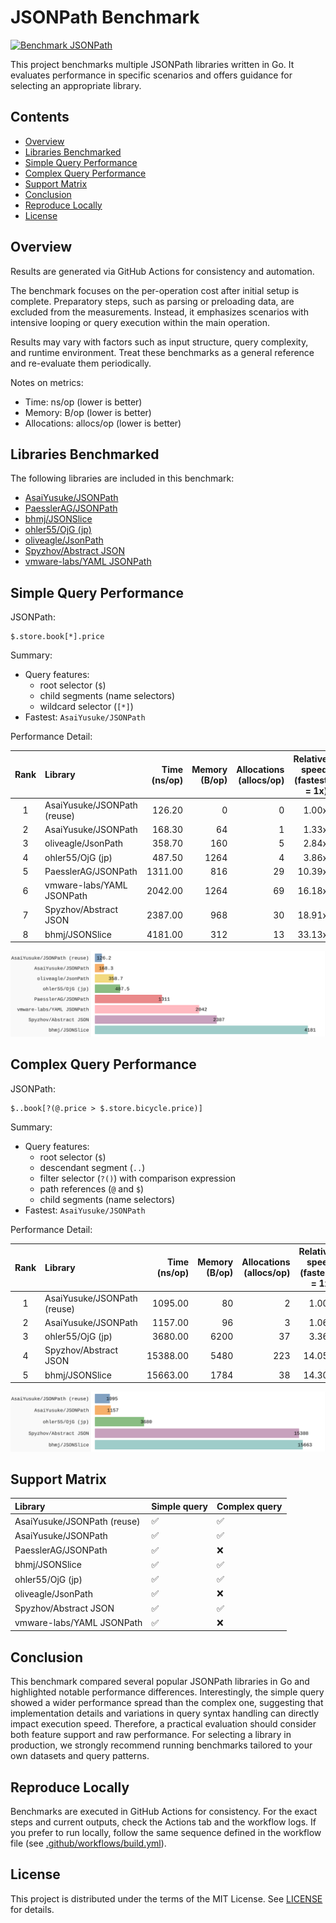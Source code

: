 # JSONPath Benchmark

[![Benchmark JSONPath](https://github.com/AsaiYusuke/jsonpath-benchmark/actions/workflows/build.yml/badge.svg)](https://github.com/AsaiYusuke/jsonpath-benchmark/actions/workflows/build.yml)

This project benchmarks multiple JSONPath libraries written in Go.
It evaluates performance in specific scenarios and offers guidance for selecting an appropriate library.

## Contents

- [Overview](#overview)
- [Libraries Benchmarked](#libraries-benchmarked)
- [Simple Query Performance](#simple-query-performance)
- [Complex Query Performance](#complex-query-performance)
- [Support Matrix](#support-matrix)
- [Conclusion](#conclusion)
- [Reproduce Locally](#reproduce-locally)
- [License](#license)

## Overview

Results are generated via GitHub Actions for consistency and automation.

The benchmark focuses on the per-operation cost after initial setup is complete.
Preparatory steps, such as parsing or preloading data, are excluded from the measurements.
Instead, it emphasizes scenarios with intensive looping or query execution within the main operation.

Results may vary with factors such as input structure, query complexity, and runtime environment.
Treat these benchmarks as a general reference and re-evaluate them periodically.

Notes on metrics:

- Time: ns/op (lower is better)
- Memory: B/op (lower is better)
- Allocations: allocs/op (lower is better)

## Libraries Benchmarked

The following libraries are included in this benchmark:

- [AsaiYusuke/JSONPath](https://github.com/AsaiYusuke/jsonpath)
- [PaesslerAG/JSONPath](https://github.com/PaesslerAG/jsonpath)
- [bhmj/JSONSlice](https://github.com/bhmj/jsonslice)
- [ohler55/OjG (jp)](https://github.com/ohler55/ojg)
- [oliveagle/JsonPath](https://github.com/oliveagle/jsonpath)
- [Spyzhov/Abstract JSON](https://github.com/spyzhov/ajson)
- [vmware-labs/YAML JSONPath](https://github.com/vmware-labs/yaml-jsonpath)

## Simple Query Performance

JSONPath:

``` text
$.store.book[*].price
```

Summary:

- Query features:
  - root selector (`$`)
  - child segments (name selectors)
  - wildcard selector (`[*]`)
- Fastest: `AsaiYusuke/JSONPath`

Performance Detail:

|  Rank  | Library                     |   Time (ns/op) |   Memory (B/op) |   Allocations (allocs/op) |   Relative speed (fastest = 1x) |
|:------:|:----------------------------|---------------:|----------------:|--------------------------:|--------------------------------:|
|   1    | AsaiYusuke/JSONPath (reuse) |         126.20 |               0 |                         0 |                           1.00x |
|   2    | AsaiYusuke/JSONPath         |         168.30 |              64 |                         1 |                           1.33x |
|   3    | oliveagle/JsonPath          |         358.70 |             160 |                         5 |                           2.84x |
|   4    | ohler55/OjG (jp)            |         487.50 |            1264 |                         4 |                           3.86x |
|   5    | PaesslerAG/JSONPath         |        1311.00 |             816 |                        29 |                          10.39x |
|   6    | vmware-labs/YAML JSONPath   |        2042.00 |            1264 |                        69 |                          16.18x |
|   7    | Spyzhov/Abstract JSON       |        2387.00 |             968 |                        30 |                          18.91x |
|   8    | bhmj/JSONSlice              |        4181.00 |             312 |                        13 |                          33.13x |

![Simple query benchmark (ns/op)](assets/bench_chart_simple.svg)

## Complex Query Performance

JSONPath:

``` text
$..book[?(@.price > $.store.bicycle.price)]
```

Summary:

- Query features:
  - root selector (`$`)
  - descendant segment (`..`)
  - filter selector (`?()`) with comparison expression
  - path references (`@` and `$`)
  - child segments (name selectors)
- Fastest: `AsaiYusuke/JSONPath`

Performance Detail:

|  Rank  | Library                     |   Time (ns/op) |   Memory (B/op) |   Allocations (allocs/op) |   Relative speed (fastest = 1x) |
|:------:|:----------------------------|---------------:|----------------:|--------------------------:|--------------------------------:|
|   1    | AsaiYusuke/JSONPath (reuse) |        1095.00 |              80 |                         2 |                           1.00x |
|   2    | AsaiYusuke/JSONPath         |        1157.00 |              96 |                         3 |                           1.06x |
|   3    | ohler55/OjG (jp)            |        3680.00 |            6200 |                        37 |                           3.36x |
|   4    | Spyzhov/Abstract JSON       |       15388.00 |            5480 |                       223 |                          14.05x |
|   5    | bhmj/JSONSlice              |       15663.00 |            1784 |                        38 |                          14.30x |

![Complex query benchmark (ns/op)](assets/bench_chart_complex.svg)

## Support Matrix

| Library                     | Simple query   | Complex query   |
|:----------------------------|:---------------|:----------------|
| AsaiYusuke/JSONPath (reuse) | ✅              | ✅               |
| AsaiYusuke/JSONPath         | ✅              | ✅               |
| PaesslerAG/JSONPath         | ✅              | ❌               |
| bhmj/JSONSlice              | ✅              | ✅               |
| ohler55/OjG (jp)            | ✅              | ✅               |
| oliveagle/JsonPath          | ✅              | ❌               |
| Spyzhov/Abstract JSON       | ✅              | ✅               |
| vmware-labs/YAML JSONPath   | ✅              | ❌               |

## Conclusion

This benchmark compared several popular JSONPath libraries in Go and highlighted notable performance differences.
Interestingly, the simple query showed a wider performance spread than the complex one, suggesting that implementation details and variations in query syntax handling can directly impact execution speed.
Therefore, a practical evaluation should consider both feature support and raw performance.
For selecting a library in production, we strongly recommend running benchmarks tailored to your own datasets and query patterns.

## Reproduce Locally

Benchmarks are executed in GitHub Actions for consistency.
For the exact steps and current outputs, check the Actions tab and the workflow logs.
If you prefer to run locally, follow the same sequence defined in the workflow file (see [.github/workflows/build.yml](.github/workflows/build.yml)).

## License

This project is distributed under the terms of the MIT License. See [LICENSE](LICENSE) for details.
